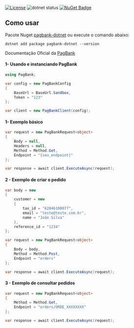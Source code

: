 [![License](https://img.shields.io/badge/license-MIT-green)](./LICENSE)
![dotnet status](https://github.com/matmiranda/pagbank-dotnet/actions/workflows/dotnet.yml/badge.svg?event=push)
[![NuGet Badge](https://buildstats.info/nuget/pagbank-dotnet)](https://www.nuget.org/packages/pagbank-dotnet)

## Como usar

Pacote Nuget [pagbank-dotnet](https://www.nuget.org/packages/pagbank-dotnet) ou execute o comando abaixo:

```
dotnet add package pagbank-dotnet --version
```

Documentação Oficial da [PagBank](https://dev.pagbank.uol.com.br/reference/introducao)

#### 1- Usando e instanciando PagBank

```c#
using PagBank;

var config = new PagBankConfig
{
    BaseUrl = BaseUrl.Sandbox,
    Token = "123"
};

var client = new PagBankClient(config);
```

#### 1- Exemplo básico

```c#
var request = new PagBankRequest<object>
{
    Body = null,
    Headers = null,
    Method = Method.Get,
    Endpoint = "{seu_endpoint}"
};

var response = await client.ExecuteAsync(request);
```

#### 2 - Exemplo de criar o pedido

```c#
var body = new
{
    customer = new
    {
        tax_id = "62046100077",
        email = "teste@teste.com.br",
        name = "João Silva"
    },
    reference_id = "1234"
};

var request = new PagBankRequest<object>
{
    Body = body,
    Method = Method.Post,
    Endpoint = "orders"
};

var response = await client.ExecuteAsync(request);
```

#### 3 - Exemplo de consultar pedidos

```c#
var request = new PagBankRequest<object>
{
    Method = Method.Get,
    Endpoint = "orders/ORDE_XXXXXXXX"
};

var response = await client.ExecuteAsync(request);
```